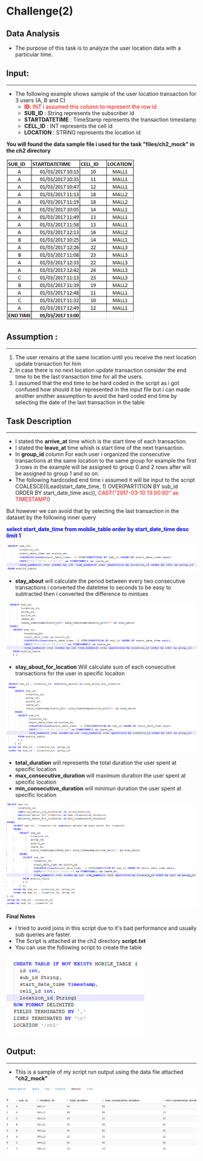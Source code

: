 
# Challenge(2)
Data Analysis
-----------------------------------------------
* The purpose of this task is to analyze the user location data with a particular time.

## Input:
-------------------------------
* The following example shows sample of the user location transaction for 3 users (A, B and C)
    * <font color='red'> **ID**: INT i assumed this column to represent the row id </font>
    * **SUB_ID** : String represents the subscriber id 
    * **STARTDATETIME** : TimeStamp represents the transaction timestamp
    * **CELL_ID** : INT represents the cell id
    * **LOCATION** : STRING represents the location id
   
**You will found the data sample file i used for the task "files/ch2_mock" in the ch2 directory**
    

<img src="img/input.jpg">

## Assumption :
-----------------------------------------
1.	The user remains at the same location until you receive the next location update transaction for him 
2.	In case there is no next location update transaction consider the end time to be the last transaction time for all the users.
3.  I assumed that the end time to be hard coded in the script as i got confused how should it be represented in the input file but i can made another another assumption to avoid the hard coded end time by selecting the date of the last transaction in the table


## Task Description 
----------------------------------
* I stated the **arrive_at** time which is the start time of each transaction.
* I stated the **leave_at** time whish is start time of the next transaction.
* In **group_id** column For each user i organized the consecutive transactions at the same location to the same group for example the first 3 rows in the example will be assigned to group 0 and 2 rows after will be assigned to group 1 and so on.
* The following hardcoded end time i assumed it will be input to the script 
COALESCE((Lead(start_date_time, 1) OVER(PARTITION BY sub_id ORDER BY start_date_time asc)),<font color='red'> CAST("2017-03-10 13:00:00" as TIMESTAMP)</font>)

But however we can avoid that by selecting the last transaction in the dataset by the following inner query 
 
<font color='blue'>**select start_date_time from mobile_table order by start_date_time desc limit 1**</font>


<img src="img/s1.png">

* **stay_about** will calculate the period between every two consecutive transactions i converted the datetime to seconds to be easy to subtracted then i converted the difference to mintues

<img src="img/s2.png">

* **stay_about_for_location** Will calculate sum of each consecutive transactions for the user in specific locaiton

<img src="img/s3.png">

* **total_duration** will represents the total duration the user spent at specific location 
* **max_consecutive_duration** will maximum duration the user spent at specific location
* **min_consecutive_duration** will minimun duration the user spent at specific location

<img src="img/s4.png">

**Final Notes**
* I tried to avoid joins in this script due to it's bad performance and usually sub queries are faster.
* The Script is attached at the ch2 directory **script.txt**
* You can use the following script to create the table 

<img src="img/s5.png">

## Output:
---------------------------
* This is a sample of my script run output using the data file attached **"ch2_mock"**

<img src="img/output.png">
